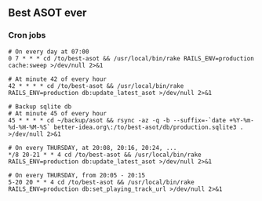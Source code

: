 ## Best ASOT ever

### Cron jobs


	# On every day at 07:00
	0 7 * * * cd /to/best-asot && /usr/local/bin/rake RAILS_ENV=production cache:sweep >/dev/null 2>&1
	
	# At minute 42 of every hour
	42 * * * * cd /to/best-asot && /usr/local/bin/rake RAILS_ENV=production db:update_latest_asot >/dev/null 2>&1 

	# Backup sqlite db
	# At minute 45 of every hour
	45 * * * * cd ~/backup/asot && rsync -az -q -b --suffix=-`date +%Y-%m-%d-%H-%M-%S` better-idea.org\:/to/best-asot/db/production.sqlite3 . >/dev/null 2>&1 

	# On every THURSDAY, at 20:08, 20:16, 20:24, ...
	*/8 20-21 * * 4 cd /to/best-asot && /usr/local/bin/rake RAILS_ENV=production db:update_latest_asot >/dev/null 2>&1

	# On every THURSDAY, from 20:05 - 20:15
	5-20 20 * * 4 cd /to/best-asot && /usr/local/bin/rake RAILS_ENV=production db:set_playing_track_url >/dev/null 2>&1

